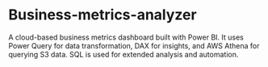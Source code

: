 # Business-metrics-analyzer
A cloud-based business metrics dashboard built with Power BI. It uses Power Query for data transformation, DAX for insights, and AWS Athena for querying S3 data. SQL is used for extended analysis and automation.
